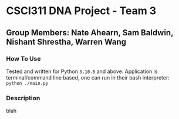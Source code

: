 # CSCI311 DNA Project - Team 3
## Group Members: Nate Ahearn, Sam Baldwin, Nishant Shrestha, Warren Wang

### How To Use
Tested and written for Python `3.10.6` and above. Application is terminal/command line based, one can run in their bash interpreter: <br>
`python ./main.py`

### Description
blah
